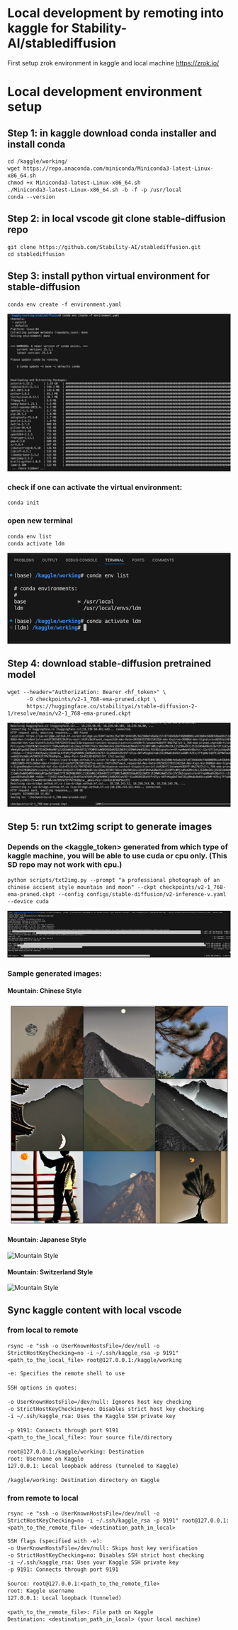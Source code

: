 # Local development by remoting into kaggle for Stability-AI/stablediffusion
First setup zrok environment in kaggle and local machine
https://zrok.io/

# Local development environment setup
## Step 1: in kaggle download conda installer and install conda 
```
cd /kaggle/working/
wget https://repo.anaconda.com/miniconda/Miniconda3-latest-Linux-x86_64.sh
chmod +x Miniconda3-latest-Linux-x86_64.sh
./Miniconda3-latest-Linux-x86_64.sh -b -f -p /usr/local
conda --version
```

## Step 2: in local vscode git clone stable-diffusion repo
```
git clone https://github.com/Stability-AI/stablediffusion.git
cd stablediffusion
```

## Step 3: install python virtual environment for stable-diffusion
```
conda env create -f environment.yaml
```
![Install Virtual Env](install_virtual_env_stablediffusion.png)

### check if one can activate the virtual environment:
```
conda init
```
### open new terminal
```
conda env list
conda activate ldm
```
![Activate Virtual Env](activate_virtual_env.png)

## Step 4: download stable-diffusion pretrained model
```
wget --header="Authorization: Bearer <hf_token>" \
      -O checkpoints/v2-1_768-ema-pruned.ckpt \
      https://huggingface.co/stabilityai/stable-diffusion-2-1/resolve/main/v2-1_768-ema-pruned.ckpt
```
![Download Pre-trained model](download_sd_pretrained_model.png)

## Step 5: run txt2img script to generate images
### Depends on the <kaggle_token> generated from which type of kaggle machine, you will be able to use cuda or cpu only. (This SD repo may not work with cpu.)
```
python scripts/txt2img.py --prompt "a professional photograph of an chinese accient style mountain and moon" --ckpt checkpoints/v2-1_768-ema-pruned.ckpt --config configs/stable-diffusion/v2-inference-v.yaml --device cuda 
```
![Txt2img](txt2img_running.png)

### Sample generated images:

#### Mountain: Chinese Style
![Mountain Style](txt2img_mountain_chinese_style.png)

#### Mountain: Japanese Style
![Mountain Style](txt2img_mountain_japanese_style.png)

#### Mountain: Switzerland Style
![Mountain Style](txt2img_mountain_switzerland_style.png)

## Sync kaggle content with local vscode
### from local to remote
```
rsync -e "ssh -o UserKnownHostsFile=/dev/null -o StrictHostKeyChecking=no -i ~/.ssh/kaggle_rsa -p 9191" <path_to_the_local_file> root@127.0.0.1:/kaggle/working
```
```
-e: Specifies the remote shell to use

SSH options in quotes:

-o UserKnownHostsFile=/dev/null: Ignores host key checking
-o StrictHostKeyChecking=no: Disables strict host key checking
-i ~/.ssh/kaggle_rsa: Uses the Kaggle SSH private key

-p 9191: Connects through port 9191
<path_to_the_local_file>: Your source file/directory

root@127.0.0.1:/kaggle/working: Destination
root: Username on Kaggle
127.0.0.1: Local loopback address (tunneled to Kaggle)

/kaggle/working: Destination directory on Kaggle
```
### from remote to local
```
rsync -e "ssh -o UserKnownHostsFile=/dev/null -o StrictHostKeyChecking=no -i ~/.ssh/kaggle_rsa -p 9191" root@127.0.0.1:<path_to_the_remote_file> <destination_path_in_local>
```
```
SSH flags (specified with -e):
-o UserKnownHostsFile=/dev/null: Skips host key verification
-o StrictHostKeyChecking=no: Disables SSH strict host checking
-i ~/.ssh/kaggle_rsa: Uses your Kaggle SSH private key
-p 9191: Connects through port 9191

Source: root@127.0.0.1:<path_to_the_remote_file>
root: Kaggle username
127.0.0.1: Local loopback (tunneled)

<path_to_the_remote_file>: File path on Kaggle
Destination: <destination_path_in_local> (your local machine)
```